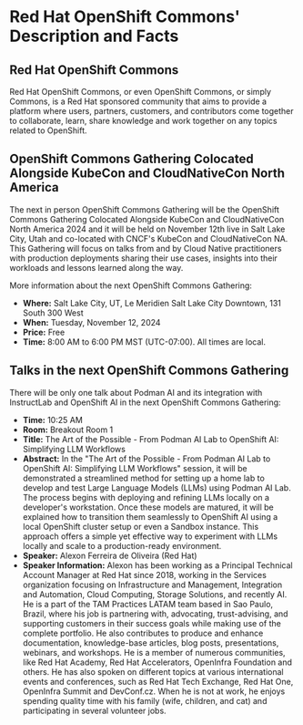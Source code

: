 # Red Hat OpenShift Commons' Description and Facts #

## Red Hat OpenShift Commons ##

Red Hat OpenShift Commons, or even OpenShift Commons, or simply Commons, is a Red Hat sponsored community that aims to provide a platform where users, partners, customers, and contributors come together to collaborate, learn, share knowledge and work together on any topics related to OpenShift.

## OpenShift Commons Gathering Colocated Alongside KubeCon and CloudNativeCon North America ##

The next in person OpenShift Commons Gathering will be the OpenShift Commons Gathering Colocated Alongside KubeCon and CloudNativeCon North America 2024 and it will be held on November 12th live in Salt Lake City, Utah and co-located with CNCF's KubeCon and CloudNativeCon NA. This Gathering will focus on talks from and by Cloud Native practitioners with production deployments sharing their use cases, insights into their workloads and lessons learned along the way.

More information about the next OpenShift Commons Gathering:

- **Where:** Salt Lake City, UT, Le Meridien Salt Lake City Downtown, 131 South 300 West
- **When:** Tuesday, November 12, 2024
- **Price:** Free
- **Time:** 8:00 AM to 6:00 PM MST (UTC-07:00). All times are local.

## Talks in the next OpenShift Commons Gathering ##

There will be only one talk about Podman AI and its integration with InstructLab and OpenShift AI in the next OpenShift Commons Gathering:

- **Time:** 10:25 AM
- **Room:** Breakout Room 1
- **Title:** The Art of the Possible - From Podman AI Lab to OpenShift AI: Simplifying LLM Workflows 
- **Abstract:** In the "The Art of the Possible - From Podman AI Lab to OpenShift AI: Simplifying LLM Workflows" session, it will be demonstrated a streamlined method for setting up a home lab to develop and test Large Language Models (LLMs) using Podman AI Lab. The process begins with deploying and refining LLMs locally on a developer's workstation. Once these models are matured, it will be explained how to transition them seamlessly to OpenShift AI using a local OpenShift cluster setup or even a Sandbox instance. This approach offers a simple yet effective way to experiment with LLMs locally and scale to a production-ready environment.
- **Speaker:** Alexon Ferreira de Oliveira (Red Hat)
- **Speaker Information:** Alexon has been working as a Principal Technical Account Manager at Red Hat since 2018, working in the Services organization focusing on Infrastructure and Management, Integration and Automation, Cloud Computing, Storage Solutions, and recently AI. He is a part of the TAM Practices LATAM team based in Sao Paulo, Brazil, where his job is partnering with, advocating, trust-advising, and supporting customers in their success goals while making use of the complete portfolio. He also contributes to produce and enhance documentation, knowledge-base articles, blog posts, presentations, webinars, and workshops. He is a member of numerous communities, like Red Hat Academy, Red Hat Accelerators, OpenInfra Foundation and others. He has also spoken on different topics at various international events and conferences, such as Red Hat Tech Exchange, Red Hat One, OpenInfra Summit and DevConf.cz. When he is not at work, he enjoys spending quality time with his family (wife, children, and cat) and participating in several volunteer jobs.
